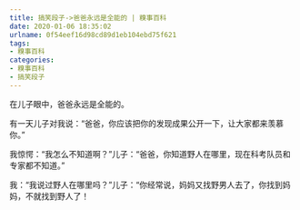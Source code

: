 ```yaml
---
title: 搞笑段子->爸爸永远是全能的 | 糗事百科
date: 2020-01-06 18:35:02
urlname: 0f54eef16d98cd89d1eb104ebd75f621
tags: 
- 糗事百科
categories:
- 糗事百科
- 搞笑段子
---
```

在儿子眼中，爸爸永远是全能的。

有一天儿子对我说：“爸爸，你应该把你的发现成果公开一下，让大家都来羡慕你。”

我惊愕：“我怎么不知道啊？”儿子：“爸爸，你知道野人在哪里，现在科考队员和专家都不知道。”

我：“我说过野人在哪里吗？”儿子：“你经常说，妈妈又找野男人去了，你找到妈妈，不就找到野人了！



